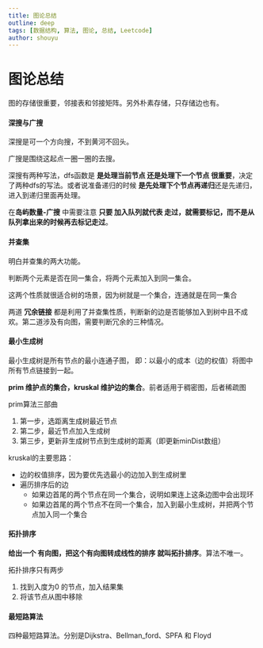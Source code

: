 ```yaml
---
title: 图论总结
outline: deep
tags: [数据结构, 算法, 图论, 总结, Leetcode]
author: shouyu
---
```


# 图论总结

图的存储很重要，邻接表和邻接矩阵。另外朴素存储，只存储边也有。

#### 深搜与广搜

深搜是可一个方向搜，不到黄河不回头。 

广搜是围绕这起点一圈一圈的去搜。

深搜有两种写法，dfs函数是 **是处理当前节点 还是处理下一个节点 很重要**，决定了两种dfs的写法。或者说准备递归的时候 **是先处理下个节点再递归**还是先递归，进入到递归里面再处理。

在**岛屿数量-广搜** 中需要注意  **只要 加入队列就代表 走过，就需要标记，而不是从队列拿出来的时候再去标记走过**。

#### 并查集

明白并查集的两大功能。

判断两个元素是否在同一集合，将两个元素加入到同一集合。

这两个性质就很适合树的场景，因为树就是一个集合，连通就是在同一集合

两道 **冗余链接** 都是利用了并查集性质，判断新的边是否能够加入到树中且不成欢。第二道涉及有向图，需要判断冗余的三种情况。

#### 最小生成树

最小生成树是所有节点的最小连通子图， 即：以最小的成本（边的权值）将图中所有节点链接到一起。

**prim 维护点的集合，kruskal 维护边的集合**。前者适用于稠密图，后者稀疏图

prim算法三部曲

1. 第一步，选距离生成树最近节点
2. 第二步，最近节点加入生成树
3. 第三步，更新非生成树节点到生成树的距离（即更新minDist数组）

kruskal的主要思路：

- 边的权值排序，因为要优先选最小的边加入到生成树里
- 遍历排序后的边
  - 如果边首尾的两个节点在同一个集合，说明如果连上这条边图中会出现环
  - 如果边首尾的两个节点不在同一个集合，加入到最小生成树，并把两个节点加入同一个集合

#### 拓扑排序

**给出一个 有向图，把这个有向图转成线性的排序 就叫拓扑排序**。算法不唯一。

拓扑排序只有两步

1. 找到入度为0 的节点，加入结果集
2. 将该节点从图中移除

#### 最短路算法

四种最短路算法。分别是Dijkstra、Bellman_ford、SPFA 和 Floyd